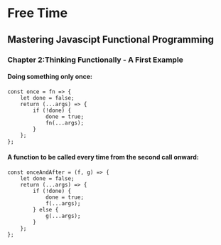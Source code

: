 # Free Time

## Mastering Javascipt Functional Programming

### Chapter 2:Thinking Functionally - A First Example

#### Doing something only once:
```
const once = fn => {
	let done = false;
	return (...args) => {
		if (!done) {
			done = true;
			fn(...args);
		}
	};
};
```
#### A function to be called every time from the second call onward:
```
const onceAndAfter = (f, g) => {
	let done = false;
	return (...args) => {
		if (!done) {
			done = true;
			f(...args);
		} else {
			g(...args);
		}
	};
};
```
